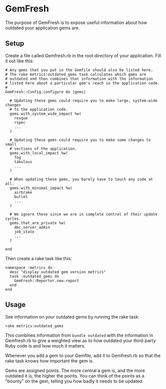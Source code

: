 # GemFresh

The purpose of GemFresh is to expose useful information about how outdated your application gems are.

## Setup

Create a file called Gemfresh.rb in the root directory of your application.  Fill it out like this:

    # Any gems that you put in the Gemfile should also be listed here.
    # The rake metrics:outdated_gems task calculates which gems are
    # outdated and then combines that information with the information
    # listed here about a particular gem's reach in the application code.
    #
    GemFresh::Config.configure do |gems|

      # Updating these gems could require you to make large, system-wide changes
      # to the application code.
      gems.with_system_wide_impact %w(
        resque
        rspec
        ...
      )

      # Updating these gems could require you to make some changes to small
      # sections of the application.
      gems.with_local_impact %w(
        fog
        tabulous
        ...
      )

      # When updating these gems, you barely have to touch any code at all.
      gems.with_minimal_impact %w(
        airbrake
        bullet
        ...
      )

      # We ignore these since we are in complete control of their update cycles.
      gems.that_are_private %w(
        dmc_server_admin
        job_state
        ...
      )

    end

Then create a rake task like this:

    namespace :metrics do
      desc "display outdated gem version metrics"
      task :outdated_gems do
        GemFresh::Reporter.new.report
      end
    end


## Usage

See information on your outdated gems by running the rake task:

    rake metrics:outdated_gems

This combines information from `bundle outdated` with the information in Gemfresh.rb to give a weighted view as to how outdated your third-party Ruby code is and how much it matters.

Whenever you add a gem to your Gemfile, add it to Gemfresh.rb so that the rake task knows how important the gem is.

Gems are assigned points.  The more central a gem is, and the more outdated it is, the higher the points.  You can think of the points as a "bounty" on the gem, telling you how badly it needs to be updated.

